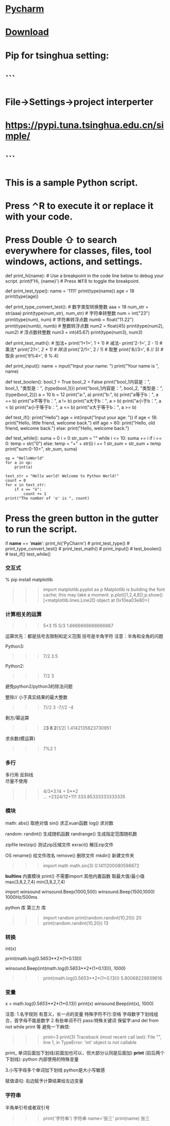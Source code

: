 
# [Pycharm](https://www.jetbrains.com/pycharm/)
# 
# [Download](https://www.jetbrains.com/pycharm/download/download-thanks.html)
# 
# Pip for tsinghua setting:
# ```
# File->Settings->project interperter
# https://pypi.tuna.tsinghua.edu.cn/simple/
# ```



# This is a sample Python script.

# Press ⌃R to execute it or replace it with your code.
# Press Double ⇧ to search everywhere for classes, files, tool windows, actions, and settings.


def print_hi(name):
    # Use a breakpoint in the code line below to debug your script.
    print(f'Hi, {name}')  # Press ⌘F8 to toggle the breakpoint.


def print_test_type():
    name = '1111'
    print(type(name))
    age = 18
    print(type(age))


def print_type_convert_test():
    # 数字类型转换整数
    aaa = 18
    num_str = str(aaa)
    print(type(num_str), num_str)
    # 字符串转整数
    num = int("23")
    print(type(num), num)
    # 字符串转浮点数
    numb = float("11.22")
    print(type(numb), numb)
    # 整数转浮点数
    num2 = float(45)
    print(type(num2), num2)
    # 浮点数转整数
    num3 = int(45.67)
    print(type(num3), num3)


def print_test_math():
    # 加法+
    print('1+1=', 1 + 1)
    # 减法-
    print('2-1=', 2 - 1)
    # 乘法*
    print('2*1=', 2 * 1)
    # 除法*
    print('2/1=', 2 / 1)
    # 取整
    print('8//3=', 8 // 3)
    # 取余
    print('9%4=', 9 % 4)


def print_input():
    name = input("Input your name: ")
    print("Your name is ", name)


def test_boolen():
    bool_1 = True
    bool_2 = False
    print("bool_1内容是：", bool_1, "类型是：", {type(bool_1)})
    print("bool_1内容是：", bool_2, "类型是：", {type(bool_2)})
    a = 10
    b = 12
    print("a:", a)
    print("b:", b)
    print("a等于b：", a == b)
    print("a不等于b：", a != b)
    print("a大于b：", a > b)
    print("a小于b：", a < b)
    print("a小于等于b：", a <= b)
    print("a大于等于b：", a >= b)


def test_if():
    print("Hello")
    age = int(input("Input your age: "))
    if age < 18:
        print("Hello, little friend, welcome back.")
    elif age > 60:
        print("Hello, old friend, welcome back.")
    else:
        print("Hello, welcome back.")


def test_while():
    suma = 0
    i = 0
    str_sum = ""
    while i <= 10:
        suma += i
        if i == 0:
            temp = str("0")
        else:
            temp = "+" + str(i)
        i += 1
        str_sum = str_sum + temp
    print("sum:0-10=", str_sum, suma)

    op = "HelloWorld"
    for a in op:
        print(a)

    text_str = "Hello world! Welcome to Python World!"
    count = 0
    for x in text_str:
        if x == "o":
            count += 1
    print("The number of 'o' is ", count)


# Press the green button in the gutter to run the script.
if __name__ == '__main__':
    print_hi('PyCharm')
    # print_test_type()
    # print_type_convert_test()
    # print_test_math()
    # print_input()
    # test_boolen()
    # test_if()
    test_while()


### 交互式

% pip install matplotlib

>>> import matplotlib.pyplot as p
Matplotlib is building the font cache; this may take a moment.
>>> p.plot([1,2,4,8]);p.show()
[<matplotlib.lines.Line2D object at 0x10ea03e80>]
>>> 

### 计算相关的运算


>>> 5*3
15
>>> 5/3
1.6666666666666667
>>> 

运算优先：都是括号去限制和定义范围
括号是半角字符
注意：半角和全角的问题

Python3:
>>> 7/2
3.5
>>> 
Python2:
>>> 7/2
3
>>> 

避免python2/python3的除法问题


整除//
小于真实结果的最大整数
>>> 7//2
3
>>> -7//2
-4
>>> 

剩方/幂运算
>>> 2**3
8
>>> 2**(1/2)
1.4142135623730951
>>> 

求余数(模运算)
>>> 7%2
1
>>> 

### 多行

多行用 反斜线 \
尽量不使用

>>> 4/3*3.14 + 5**2\
... +2324/12+111
333.85333333333335
>>> 

### 模块

math: 
    abs()   取绝对值
    sin()   求正xuan函数
    log()   求对数

random:
    randint()   生成随机函数
    randrange() 生成指定范围随机数

zipfile
    testzip()   测试zip压缩文件
    exract()    解压zip文件

OS
    rename()    给文件改名
    remove()    删除文件
    mkdir()     新建文件夹



>>> import math
>>> math.sin(3)
0.1411200080598672
>>> 


__builtins__ 内置模块
print()
不需要import
其他内置函数
取最大值/最小值
max(3,8,2,7,4)
min(3,8,2,7,4)

import winsound
winsound.Beep(1000,500)
winsound.Beep(1500,1000)
1000Hz/500ms

python 库
第三方 库

>>> import random
>>> print(random.randint(10,20))
20
>>> print(random.randint(10,20))
13
>>>


### 转换

int(x)

print(math.log(0.5*65*3**2*(1+0.13)))

winsound.Beep(int(math.log(0.5*65*3**2*(1+0.13))), 1000)

>>> print(math.log(0.5*65*3**2*(1+0.13)))
5.80068229939616
>>> 

### 变量

x = math.log(0.5*65*3**2*(1+0.13))
print(x)
winsound.Beep(int(x), 1000)

注意:
1.名字规则
有意义，长一点的变量
特殊字符不行:空格
字母数字下划线组合，首字母不能是数字
2.有些单词不行
pass:特殊关键词
保留字:and del from not while print 等
避免一下麻烦:
>>> print=3
>>> print(3)
Traceback (most recent call last):
  File "<stdin>", line 1, in <module>
TypeError: 'int' object is not callable
>>> 

print_ 
单词后面加下划线(前面加也可以，但大部分认同是后面加)
__print__   (前后两个下划线): python 内部使用的特殊变量

3.小写字母多个单词加下划线
python是大小写敏感

赋值语句:
右边赋予计算结果给左边变量

### 字符串

半角单引号或者双引号
>>> print('字符串')
字符串
>>> name='张三'
>>> print(name)
张三
>>> 


